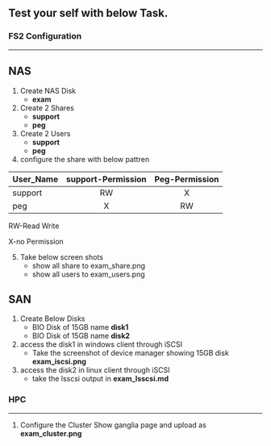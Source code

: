 ## Test your self with below  Task.

### FS2 Configuration
---
## NAS 

1. Create NAS Disk 
	- __exam__
2. Create 2 Shares 
	- __support__
	- __peg__
3. Create 2 Users
	- __support__
	- __peg__
4. configure the share with below pattren
<center>

|User_Name|support-Permission|Peg-Permission|
| :--------  | :---: | :---: |
| support    | RW    | X   |
| peg        | X     | RW  |

</center>
RW-Read Write

X-no Permission

5. Take below screen shots
	- show all share to exam_share.png
	- show all users to exam_users.png
		
## SAN

1. Create Below Disks
	- BIO Disk of 15GB name __disk1__
	- BIO Disk of 15GB name __disk2__
2. access the disk1 in windows client through iSCSI
	- Take the  screenshot of device  manager showing 15GB disk __exam_iscsi.png__
3. access the disk2 in linux client through iSCSI
	- take the lsscsi output in __exam_lsscsi.md__


### HPC
---
1. Configure the Cluster Show ganglia page and  upload as __exam_cluster.png__

 	

